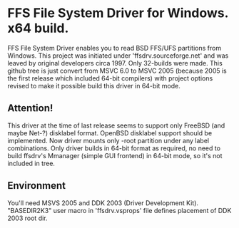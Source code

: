 FFS File System Driver for Windows. x64 build.
==============================================
FFS File System Driver enables you to read BSD FFS/UFS partitions from Windows. This project was initiated under 'ffsdrv.sourceforge.net' and was leaved by original developers circa 1997. Only 32-builds were made. This github tree is just convert from MSVC 6.0 to MSVC 2005 (because 2005 is the first release which included 64-bit compilers) with project options revised to make it possible build this driver in 64-bit mode. 


Attention!
----------
This driver at the time of last release seems to support only FreeBSD (and maybe Net-?) disklabel format. OpenBSD disklabel support should be implemented. Now driver mounts only -root partition under any label combinations.
Only driver builds in 64-bit format as required, no need to build ffsdrv's Mmanager (simple GUI frontend) in 64-bit mode, so it's not included in tree.

Environment
-----------
You'll need MSVS 2005 and DDK 2003 (Driver Development Kit).
"BASEDIR2K3" user macro in 'ffsdrv.vsprops' file defines placement of DDK 2003 root dir.

